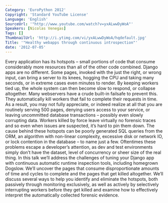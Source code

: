 ```yaml
---
Category: 'EuroPython 2012'
Copyright: 'Standard YouTube License'
Language: 'English'
SourceUrl: '"http://www.youtube.com/watch?v=yxALwwDyWoA"'
Speakers: [Nicolas Venegas]
Tags: []
ThumbnailUrl: 'http://i.ytimg.com/vi/yxALwwDyWoA/hqdefault.jpg'
Title: '"Healthy webapps through continuous introspection"'
date: '2012-07-05'
---
```

Every application has its hotspots – small portions of code that consume
considerably more resources than all of the other code combined. Django apps
are no different. Some pages, invoked with the just the right, or wrong input,
can bring a server to its knees, hogging the CPU and taking many seconds, or
in extreme cases even minutes to render. By keeping workers tied up, the whole
system can then become slow to respond, or collapse altogether. Many
webservers have a crude built-in failsafe to prevent this. They automatically
kill workers that fail to complete their requests in time. As a result, you
may not fully appreciate, or indeed realize at all that you are routinely
serving 500 pages, denying users access to your service, or leaving
uncommitted database transactions – possibly even slowly corrupting data.
Workers killed by force leave virtually no forensic traces and so even when
issues are suspected, it’s hard to pin them down. The cause behind these
hotspots can be poorly generated SQL queries from the ORM, an algorithm with
non-linear complexity, excessive disk or network IO, or lock contention in the
database – to name just a few. Oftentimes these problems escape a developer’s
attention, as dev and test environments simply don’t have the dataset, level
of concurrency or sheer size of the real thing. In this talk we’ll address the
challenges of tuning your Django app with continuous automatic runtime
inspection tools, including homegrown Dogslow. We’ll uncover the pages that
consume disproportionate amounts of time and cycles to complete and the pages
that get killed altogether. We’ll discuss several ways to help you identify
and eliminate the hotspots, both passively through monitoring exclusively, as
well as actively by selectively interrupting workers before they get killed
and examine how to effectively interpret the automatically collected forensic
evidence.

